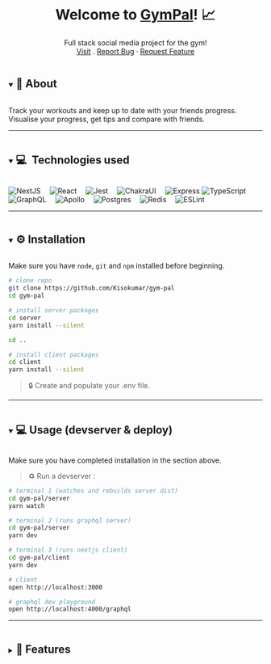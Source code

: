 <h1 align="center">Welcome to <a href="https://www.gympal.kisho.uk/">GymPal</a>! 📈</h1> 
<p align="center">Full stack social media project for the gym!
   <br />
    <a href="https://www.gympal.kisho.uk/" target="_blank">Visit</a>
    .
    <a href="https://github.com/Kisokumar/gym-pal/issues">Report Bug</a>
    ·
    <a href="https://github.com/Kisokumar/gym-pal/issues">Request Feature</a>
  </p>
</p>
<details open="open">
  <summary><h2 style="display: inline-block">  🚀 About
 </h2></summary>

<p>Track your workouts and keep up to date with your friends progress. Visualise your progress, get tips and compare with friends.</p>
</details>

---

<details open="open">
  <summary><h2 style="display: inline-block"> 💻&nbsp; Technologies used
 </h2></summary>

![NextJS](https://img.shields.io/badge/next.js-000000?style=for-the-badge&logo=nextdotjs&logoColor=white)&emsp;
![React](https://img.shields.io/badge/React-20232A?style=for-the-badge&logo=react&logoColor=61DAFB)&emsp;
![Jest](https://img.shields.io/badge/Jest-C21325?style=for-the-badge&logo=jest&logoColor=white)&emsp;
![ChakraUI](https://img.shields.io/badge/Chakra--UI-319795?style=for-the-badge&logo=chakra-ui&logoColor=white)&emsp;
![Express](https://img.shields.io/badge/Express.js-000000?style=for-the-badge&logo=express&logoColor=white)
![TypeScript](https://img.shields.io/badge/TypeScript-007ACC?style=for-the-badge&logo=typescript&logoColor=white)&emsp;
![GraphQL](https://img.shields.io/badge/GraphQl-E10098?style=for-the-badge&logo=graphql&logoColor=white)&emsp;
![Apollo](https://img.shields.io/badge/Apollo%20GraphQL-311C87?&style=for-the-badge&logo=Apollo%20GraphQL&logoColor=white)&emsp;
![Postgres](https://img.shields.io/badge/PostgreSQL-316192?style=for-the-badge&logo=postgresql&logoColor=white)&emsp;
![Redis](https://img.shields.io/badge/redis-CC0000.svg?&style=for-the-badge&logo=redis&logoColor=white)&emsp;
![ESLint](https://img.shields.io/badge/eslint-3A33D1?style=for-the-badge&logo=eslint&logoColor=white)&emsp;

</details>

---

<details open="open">
  <summary><h2 style="display: inline-block"> ⚙️ Installation </h2></summary>

Make sure you have `node`, `git` and `npm` installed before beginning.

```bash
# clone repo
git clone https://github.com/Kisokumar/gym-pal
cd gym-pal

# install server packages
cd server
yarn install --silent

cd ..

# install client packages
cd client
yarn install --silent
```

<span style="color:red">

> 🔒 Create and populate your .env file.

</span>

</details>

---

<details open="open"><summary><h2 style="display: inline-block"> 💻 Usage (devserver & deploy)
 </h2></summary>

Make sure you have completed installation in the section above.

> ♻️ Run a devserver :

```bash
# terminal 1 (watches and rebuilds server dist)
cd gym-pal/server
yarn watch

# terminal 2 (runs graphql server)
cd gym-pal/server
yarn dev

# terminal 3 (runs nextjs client)
cd gym-pal/client
yarn dev

# client
open http://localhost:3000

# graphql dev playground
open http://localhost:4000/graphql
```

</details>

---

<details>
  <summary><h2 style="display: inline-block"> 📝 Features
 </h2></summary>

- [x] GraphQL resolvers

</details>
